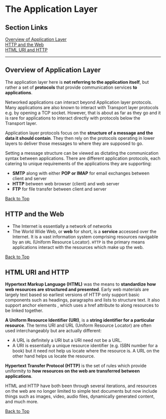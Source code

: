 # The Application Layer
## Section Links

[Overview of Application Layer](#overview-of-application-layer)\
[HTTP and the Web](#http-and-the-web)\
[HTML URI and HTTP](#html-uri-and-http)

---

## Overview of Application Layer
The application layer here is **not referring to the application itself**, but
rather a set of **protocols** that provide communication services 
**to applications**.

Networked applications can interact beyond Application layer protocols.
Many applications are also known to interact with Transport layer protocols 
e.g. by opening a TCP socket. However, that is about as far as they go and 
it is rare for applications to interact directly with protocols below the
Transport layer.

Application layer protocols focus on the **structure of a message and the data
it should contain**. They then rely on the protocols operating in lower layers
to deliver those messages to where they are supposed to go.

Setting a message structure can be viewed as dictating the communication
syntax between applications. There are different application protocols, each
catering to unique requirements of the applications they are supporting:
- **SMTP** along with either **POP or IMAP** for email exchanges between client
and server
- **HTTP** between web browser (client) and web server
- **FTP** for file transfer between client and server

[Back to Top](#section-links)


## HTTP and the Web
- The Internet is essentially a network of networks
- The World Wide Web, or **web** for short, is a **service** accessed over
the Internet. It is a vast information system comprising resources 
navigable by an `URL` (Uniform Resource Locator). `HTTP` is the primary
means applications interact with the resources which make up the web.

[Back to Top](#section-links)


## HTML URI and HTTP
**Hypertext Markup Language (HTML)** was the means to **standardize how web
resources are structured and presented**. Early web materials are largely text
based so earliest versions of HTTP only support basic components such as
headings, paragraphs and lists to structure text. It also support anchor
elements <A>, which uses a href attribute to along resources to be linked
together.

**A Uniform Resource Identifier (URI)**, is a **string identifier for a
particular resource**. The terms URI and URL (Uniform Resource Locator) are
often used interchangeably but are actually different: 
- A URL is definitely a URI but a URI need not be a URL. 
- A URI is essentially a unique resource identifier (e.g. ISBN number for a
book) but it need not help us locate where the resource is. A URL on the other
hand helps us locate the resource.

**Hypertext Transfer Protocol (HTTP)** is the set of rules which provide
uniformity to **how resources on the web are transferred between applications**.

HTML and HTTP have both been through several iterations, and resources on the
web are no longer limited to simple text documents but now include things such
as images, video, audio files, dynamically generated content, and much more.

[Back to Top](#section-links)
